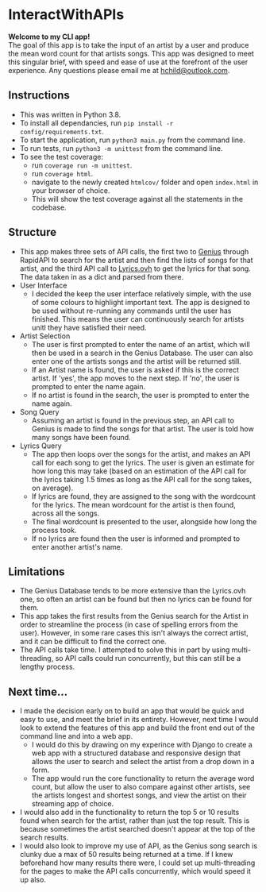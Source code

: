 # InteractWithAPIs
**Welcome to my CLI app!**\
The goal of this app is to take the input of an artist by a user and produce the mean word count for that artists songs. This app was designed to meet this singular brief, with speed and ease of use at the forefront of the user experience. Any questions please email me at [hchild@outlook.com](mailto:hchild@outlook.com).

## Instructions
- This was written in Python 3.8.
- To install all dependancies, run `pip install -r config/requirements.txt`.
- To start the application, run `python3 main.py` from the command line.
- To run tests, run `python3 -m unittest` from the command line.
- To see the test coverage:
    - run `coverage run -m unittest`.
    - run `coverage html`.
    - navigate to the newly created `htmlcov/` folder and open `index.html` in your browser of choice.
    - This will show the test coverage against all the statements in the codebase.

## Structure
- This app makes three sets of API calls, the first two to [Genius](https://rapidapi.com/brianiswu/api/genius/) through RapidAPI to search for the artist and then find the lists of songs for that artist, and the third API call to [Lyrics.ovh](https://lyricsovh.docs.apiary.io/#reference/0/lyrics-of-a-song/search) to get the lyrics for that song. The data taken in as a dict and parsed from there.
- User Interface
  - I decided the keep the user interface relatively simple, with the use of some colours to highlight important text. The app is designed to be used without re-running any commands until the user has finished. This means the user can continuously search for artists unitl they have satisfied their need.
- Artist Selection
  - The user is first prompted to enter the name of an artist, which will then be used in a search in the Genius Database. The user can also enter one of the artists songs and the artist will be returned still.
  - If an Artist name is found, the user is asked if this is the correct artist. If 'yes', the app moves to the next step. If 'no', the user is prompted to enter the name again.
  - If no artist is found in the search, the user is prompted to enter the name again.
- Song Query
  - Assuming an artist is found in the previous step, an API call to Genius is made to find the songs for that artist. The user is told how many songs have been found.
- Lyrics Query
  - The app then loops over the songs for the artist, and makes an API call for each song to get the lyrics. The user is given an estimate for how long this may take (based on an estimation of the API call for the lyrics taking 1.5 times as long as the API call for the song takes, on average).
  - If lyrics are found, they are assigned to the song with the wordcount for the lyrics. The mean wordcount for the artist is then found, across all the songs.
  - The final wordcount is presented to the user, alongside how long the process took.
  - If no lyrics are found then the user is informed and prompted to enter another artist's name.

## Limitations
- The Genius Database tends to be more extensive than the Lyrics.ovh one, so often an artist can be found but then no lyrics can be found for them.
- This app takes the first results from the Genius search for the Artist in order to streamline the process (in case of spelling errors from the user). However, in some rare cases this isn't always the correct artist, and it can be difficult to find the correct one.
- The API calls take time. I attempted to solve this in part by using multi-threading, so API calls could run concurrently, but this can still be a lengthy process.

## Next time...
- I made the decision early on to build an app that would be quick and easy to use, and meet the brief in its entirety. However, next time I would look to extend the features of this app and build the front end out of the command line and into a web app.
    - I would do this by drawing on my experince with Django to create a web app with a structured database and responsive design that allows the user to search and select the artist from a drop down in a form.
    - The app would run the core functionality to return the average word count, but allow the user to also compare against other artists, see the artists longest and shortest songs, and view the artist on their streaming app of choice.
- I would also add in the functionality to return the top 5 or 10 results found when search for the artist, rather than just the top result. This is because sometimes the artist searched doesn't appear at the top of the search results.
- I would also look to improve my use of API, as the Genius song search is clunky due a max of 50 results being returned at a time. If I knew beforehand how many results there were, I could set up multi-threading for the pages to make the API calls concurrently, which would speed it up also.
